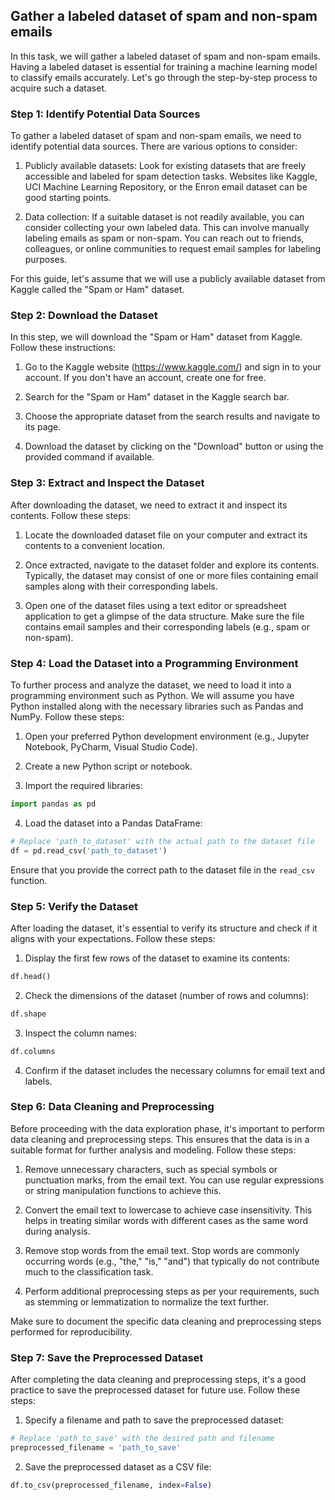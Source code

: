 
## Gather a labeled dataset of spam and non-spam emails

In this task, we will gather a labeled dataset of spam and non-spam emails. Having a labeled dataset is essential for training a machine learning model to classify emails accurately. Let's go through the step-by-step process to acquire such a dataset.

### Step 1: Identify Potential Data Sources

To gather a labeled dataset of spam and non-spam emails, we need to identify potential data sources. There are various options to consider:

1. Publicly available datasets: Look for existing datasets that are freely accessible and labeled for spam detection tasks. Websites like Kaggle, UCI Machine Learning Repository, or the Enron email dataset can be good starting points.

2. Data collection: If a suitable dataset is not readily available, you can consider collecting your own labeled data. This can involve manually labeling emails as spam or non-spam. You can reach out to friends, colleagues, or online communities to request email samples for labeling purposes.

For this guide, let's assume that we will use a publicly available dataset from Kaggle called the "Spam or Ham" dataset.

### Step 2: Download the Dataset

In this step, we will download the "Spam or Ham" dataset from Kaggle. Follow these instructions:

1. Go to the Kaggle website (https://www.kaggle.com/) and sign in to your account. If you don't have an account, create one for free.

2. Search for the "Spam or Ham" dataset in the Kaggle search bar.

3. Choose the appropriate dataset from the search results and navigate to its page.

4. Download the dataset by clicking on the "Download" button or using the provided command if available.

### Step 3: Extract and Inspect the Dataset

After downloading the dataset, we need to extract it and inspect its contents. Follow these steps:

1. Locate the downloaded dataset file on your computer and extract its contents to a convenient location.

2. Once extracted, navigate to the dataset folder and explore its contents. Typically, the dataset may consist of one or more files containing email samples along with their corresponding labels.

3. Open one of the dataset files using a text editor or spreadsheet application to get a glimpse of the data structure. Make sure the file contains email samples and their corresponding labels (e.g., spam or non-spam).

### Step 4: Load the Dataset into a Programming Environment

To further process and analyze the dataset, we need to load it into a programming environment such as Python. We will assume you have Python installed along with the necessary libraries such as Pandas and NumPy. Follow these steps:

1. Open your preferred Python development environment (e.g., Jupyter Notebook, PyCharm, Visual Studio Code).

2. Create a new Python script or notebook.

3. Import the required libraries:

```python
import pandas as pd
```

4. Load the dataset into a Pandas DataFrame:

```python
# Replace 'path_to_dataset' with the actual path to the dataset file
df = pd.read_csv('path_to_dataset')
```

Ensure that you provide the correct path to the dataset file in the `read_csv` function.

### Step 5: Verify the Dataset

After loading the dataset, it's essential to verify its structure and check if it aligns with your expectations. Follow these steps:

1. Display the first few rows of the dataset to examine its contents:

```python
df.head()
```

2. Check the dimensions of the dataset (number of rows and columns):

```python
df.shape
```

3. Inspect the column names:

```python
df.columns
```

4. Confirm if the dataset includes the necessary columns for email text and labels.

### Step 6: Data Cleaning and Preprocessing

Before proceeding with the data exploration phase, it's important to perform data cleaning and preprocessing steps. This ensures that the data is in a suitable format for further analysis and modeling. Follow these steps:

1. Remove unnecessary characters, such as special symbols or punctuation marks, from the email text. You can use regular expressions or string manipulation functions to achieve this.

2. Convert the email text to lowercase to achieve case insensitivity. This helps in treating similar words with different cases as the same word during analysis.

3. Remove stop words from the email text. Stop words are commonly occurring words (e.g., "the," "is," "and") that typically do not contribute much to the classification task.

4. Perform additional preprocessing steps as per your requirements, such as stemming or lemmatization to normalize the text further.

Make sure to document the specific data cleaning and preprocessing steps performed for reproducibility.

### Step 7: Save the Preprocessed Dataset

After completing the data cleaning and preprocessing steps, it's a good practice to save the preprocessed dataset for future use. Follow these steps:

1. Specify a filename and path to save the preprocessed dataset:

```python
# Replace 'path_to_save' with the desired path and filename
preprocessed_filename = 'path_to_save'
```

2. Save the preprocessed dataset as a CSV file:

```python
df.to_csv(preprocessed_filename, index=False)
```

